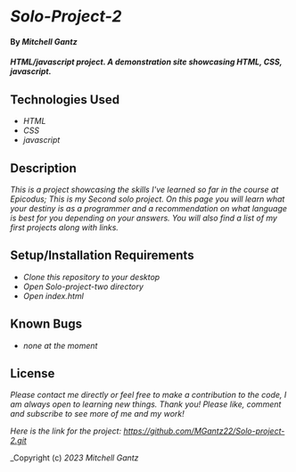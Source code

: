 # _Solo-Project-2_

#### By _**Mitchell Gantz**_

#### _HTML/javascript project. A demonstration site showcasing HTML, CSS, javascript._

## Technologies Used

* _HTML_
* _CSS_
* _javascript_

## Description

_This is a project showcasing the skills I've learned so far in the course at Epicodus; This is my Second solo project. On this page you will learn what your destiny is as a programmer and a recommendation on what language is best for you depending on your answers. You will also find a list of my first projects along with links._

## Setup/Installation Requirements

* _Clone this repository to your desktop_
* _Open Solo-project-two directory_
* _Open index.html_

## Known Bugs

* _none at the moment_



## License

_Please contact me directly or feel free to make a contribution to the code, I am  always open to learning new things. Thank you! Please like, comment and subscribe to see more of me and my work!_

_Here is the link for the project: https://github.com/MGantz22/Solo-project-2.git_

_Copyright (c) _2023_ _Mitchell Gantz_